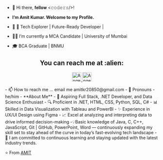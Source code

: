 - 👋 Hi there,  𝐟𝐞𝐥𝐥𝐨𝐰 <𝚌𝚘𝚍𝚎𝚛𝚜/>!
- **I’m Amit Kumar. Welcome to my Profile.**
- 👀 🌟 Tech Explorer | Future-Ready Developer | 

- 👨‍🎓 I’m currently a MCA Candidate | University of Mumbai
- 🎓 BCA Graduate | BNMU
 <h2 align="center">You can reach me at :alien:</h2>
 <p align="center">
  
  <a href="https://www.linkedin.com/in/camit001/">
    <img src="https://www.vectorlogo.zone/logos/linkedin/linkedin-icon.svg" alt="Angel Santiago Jaime Zavala's LinkedIn Profile" height="30" width="30">
  </a>

  <a href="amitkr20850@gmail.com">
    <img src="https://static.vecteezy.com/system/resources/previews/022/613/021/original/google-mail-gmail-icon-logo-symbol-free-png.png" alt="Angel Santiago Jaime Zavala's LinkedIn Profile" height="30" width="30">
  </a>
  
 </p>
-  📫 How to reach me ... email me amitkr20850@gmail.com
- 👀 Pronouns - he/him
<!--
- <p align="center"> <img src="https://komarev.com/ghpvc/?username=camit001" alt="camit001" /> <img src="https://img.shields.io/badge/Pronouns-He%2FHim-green" alt="pronouns: he/him" /> </p>
-->
- 
  **About Me**
- 💼 Aspiring Full Stack, .NET Developer, and Data Science Enthusiast
- 🔍 Proficient in .NET, HTML, CSS, Python, SQL, C#
- 📊 Skilled in Data Visualization with Tableau and PowerBI
- ✨ Experience in UX/UI Design using Figma
- 📈 Excel at analyzing and interpreting data to drive informed decision-making
-💡Basic knowledge of Java, C, C++, JavaScript, Git | GitHub, PowerPoint, Word   — continuously expanding my skill set to stay ahead of the curve in today’s fast-evolving tech landscape
- 👋 I am committed to continuous learning and staying updated with the latest industry trends. 

⭐ From [AMIT](https://github.com/camit001)




<!---
camit001/camit001 is a ✨ special ✨ repository because its `README.md` (this file) appears on your GitHub profile.
You can click the Preview link to take a look at your changes.
--->
